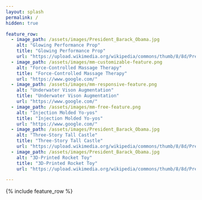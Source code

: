 ```yaml
---
layout: splash
permalink: /
hidden: true

feature_row:
  - image_path: /assets/images/President_Barack_Obama.jpg
    alt: "Glowing Performance Prop"
    title: "Glowing Performance Prop"
    url: "https://upload.wikimedia.org/wikipedia/commons/thumb/8/8d/President_Barack_Obama.jpg/960px-President_Barack_Obama.jpg"
  - image_path: /assets/images/mm-customizable-feature.png
    alt: "Force-Controlled Massage Therapy"
    title: "Force-Controlled Massage Therapy"
    url: "https://www.google.com/"
  - image_path: /assets/images/mm-responsive-feature.png
    alt: "Underwater Vison Augmentation"
    title: "Underwater Vison Augmentation"
    url: "https://www.google.com/"
  - image_path: /assets/images/mm-free-feature.png
    alt: "Injection Molded Yo-yos"
    title: "Injection Molded Yo-yos"
    url: "https://www.google.com/"
  - image_path: /assets/images/President_Barack_Obama.jpg
    alt: "Three-Story Tall Castle"
    title: "Three-Story Tall Castle"
    url: "https://upload.wikimedia.org/wikipedia/commons/thumb/8/8d/President_Barack_Obama.jpg/960px-President_Barack_Obama.jpg"
  - image_path: /assets/images/President_Barack_Obama.jpg
    alt: "3D-Printed Rocket Toy"
    title: "3D-Printed Rocket Toy"
    url: "https://upload.wikimedia.org/wikipedia/commons/thumb/8/8d/President_Barack_Obama.jpg/960px-President_Barack_Obama.jpg"

---
```


{% include feature_row %}
